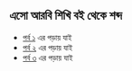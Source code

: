 ## এসো আরবি শিখি বই থেকে শব্দ

- [পর্ব ১](part_1.md) এর পড়ায় যাই
- [পর্ব ২](part_2.md) এর পড়ায় যাই
- [পর্ব ৩](part_3.md) এর পড়ায় যাই
